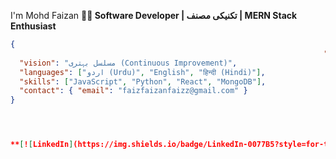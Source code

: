 I'm Mohd Faizan 
**👨‍💻 Software Developer | تکنیکی مصنف | MERN Stack Enthusiast**  

```json
{
                                                                      "نام": "محمّد فائزان",    
  "vision": "مسلسل بہتری (Continuous Improvement)",
  "languages": ["اردو (Urdu)", "English", "हिन्दी (Hindi)"],
  "skills": ["JavaScript", "Python", "React", "MongoDB"],
  "contact": { "email": "faizfaizanfaizz@gmail.com" }
}




**[![LinkedIn](https://img.shields.io/badge/LinkedIn-0077B5?style=for-the-badge&logo=linkedin&logoColor=white)](https://www.linkedin.com/in/mohdfaizan)**

